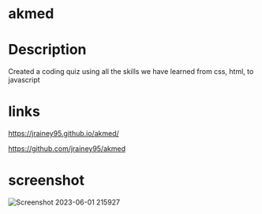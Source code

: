 # akmed

# Description
Created a coding quiz using all the skills we have learned from css, html, to javascript

# links
https://jrainey95.github.io/akmed/

https://github.com/jrainey95/akmed

# screenshot
![Screenshot 2023-06-01 215927](https://github.com/jrainey95/akmed/assets/133160389/320e859e-db7b-46f5-b084-c2c82beaff96)

